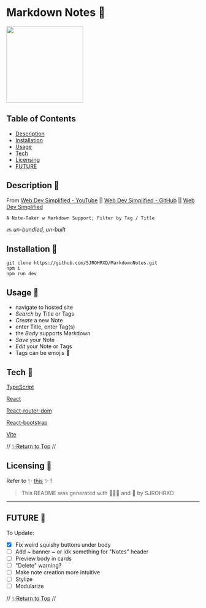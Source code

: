 # Markdown Notes 🌷 #

<img src="image.png" width="200" >

## Table of Contents

- [Description](#Description-)
- [Installation](#Installation-)
- [Usage](#Usage-)
- [Tech](#Tech-)
- [Licensing](#Licensing-)
- [FUTURE](#FUTURE-)

## Description 🍎

From [Web Dev Simplified - YouTube](https://youtu.be/j898RGRw0b4) || [Web Dev Simplified - GitHub](https://github.com/WebDevSimplified) || [Web Dev Simplified](http://www.webdevsimplified.com/)

` A Note-Taker w Markdown Support; Filter by Tag / Title `

🔜 *un-bundled, un-built*

## Installation 🍅

    git clone https://github.com/SJROHRXD/MarkdownNotes.git
    npm i
    npm run dev

## Usage 🍉

- navigate to hosted site
- *Search* by Title or Tags
- *Create* a new Note
- enter Title, enter Tag(s)
- the *Body* supports Markdown
- *Save* your Note
- *Edit* your Note or Tags
- Tags can be emojis 🧷

## Tech 🍓

[TypeScript](https://www.typescriptlang.org/docs/)

[React](https://reactjs.org/docs/getting-started.html)

[React-router-dom](https://v5.reactrouter.com/web/guides/quick-start)

[React-bootstrap](https://react-bootstrap.github.io/getting-started/introduction)

[Vite](https://vitejs.dev/guide/)

// [✨Return to Top](#Table-of-Contents) //

## Licensing 🍒

Refer to ✨ [this](https://github.com/WebDevSimplified/react-note-taking-app/blob/main/LICENSE) ✨ !

>This README was generated with 🌼🌿🌷 and 🤍 by SJROHRXD

---

## FUTURE 🚀

To Update:
- [x] Fix weird squishy buttons under body
- [ ] Add ~ banner ~ or idk something for "Notes" header
- [ ] Preview body in cards
- [ ] "Delete" warning?
- [ ] Make note creation more intuitive
- [ ] Stylize
- [ ] Modularize

// [✨Return to Top](#Table-of-Contents) //